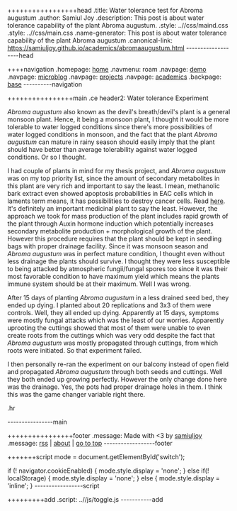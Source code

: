 +++++++++++++++++head
.title: Water tolerance test for Abroma augustum
.author: Samiul Joy
.description: This post is about water tolerance capability of the plant Abroma augustum.
.style: ..//css/maind.css
.style: ..//css/main.css
.name-generator: This post is about water tolerance capability of the plant Abroma augustum
.canonical-link: https://samiuljoy.github.io/academics/abromaaugustum.html
-------------------head

++++navigation
.homepage: [home](..//index.html)
.navmenu: roam
.navpage: [demo](..//demo/base.html)
.navpage: [microblog](..//microblog/base.html)
.navpage: [projects](..//projects/base.html)
.navpage: [academics](..//academics/base.html)
.backpage: [base](base.html)
----------navigation

++++++++++++++++main
.ce header2: Water tolerance Experiment

 _Abroma augustum_ also known as the devil's breath/devil's plant is a general monsoon plant. Hence, it being a monsoon plant, I thought it would be more tolerable to water logged conditions since there's more possibilities of water logged conditions in monsoon, and the fact that the plant _Abroma augustum_ can mature in rainy season should easily imply that the plant should have better than average tolerability against water logged conditions. Or so I thought.

 I had couple of plants in mind for my thesis project, and _Abroma augustum_ was on my top priority list, since the amount of secondary metabolites in this plant are very rich and important to say the least. I mean, methanolic bark extract even showed apoptosis probabilities in EAC cells which in laments term means, it has possibilities to destroy cancer cells. Read [here](https://pmc.ncbi.nlm.nih.gov/articles/PMC7178513/). It's definitely an important medicinal plant to say the least. However, the approach we took for mass production of the plant includes rapid growth of the plant through Auxin hormone induction which potentially increases secondary metabolite production + morphological growth of the plant. However this procedure requires that the plant should be kept in seedling bags with proper drainage facility. Since it was monsoon season and _Abroma augustum_ was in perfect mature condition, I thought even without less drainage the plants should survive. I thought they were less susceptible to being attacked by atmospheric fungii/fungal spores too since it was their most favorable condition to have maximum yield which means the plants immune system should be at their maximum. Well I was wrong.

After 15 days of planting _Abroma augustum_ in a less drained seed bed, they ended up dying. I planted about 20 replications and 3x3 of them were controls. Well, they all ended up dying. Apparently at 15 days, symptoms were mostly fungal attacks which was the least of our worries. Apparently uprooting the cuttings showed that most of them were unable to even create roots from the cuttings which was very odd despite the fact that _Abroma augustum_ was mostly propagated through cuttings, from which roots were initiated. So that experiment failed.

I then personally re-ran the experiment on our balcony instead of open field and propagated _Abroma augustum_ through both seeds and cuttings. Well they both ended up growing perfectly. However the only change done here was the drainage. Yes, the pots had proper drainage holes in them. I think this was the game changer variable right there.

.hr

----------------main

++++++++++++++++footer
.message: Made with <3 by [samiuljoy](https://github.com/samiuljoy)
.message: [rss](/rss.xml) | [about](/about.html) | [go to top](#)
------------------footer

+++++++script
mode = document.getElementById('switch');

if (! navigator.cookieEnabled) {
	mode.style.display = 'none';
}
else if(! localStorage) {
	mode.style.display = 'none';
}
else {
	mode.style.display = 'inline';
}
-----------------script

+++++++++add
.script: ..//js/toggle.js
-----------add

